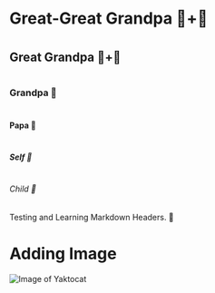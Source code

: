 # <h1> Great-Great Grandpa 👴+👴
# <h2> Great Grandpa 👴+🧓
# <h3> Grandpa 👴
# <h4> Papa 🧓
# <h5> Self 🫚
# <h6> Child 🧒

Testing and Learning Markdown Headers. 🔮

# <h1> Adding Image
![Image of Yaktocat](https://octodex.github.com/images/yaktocat.png~)
